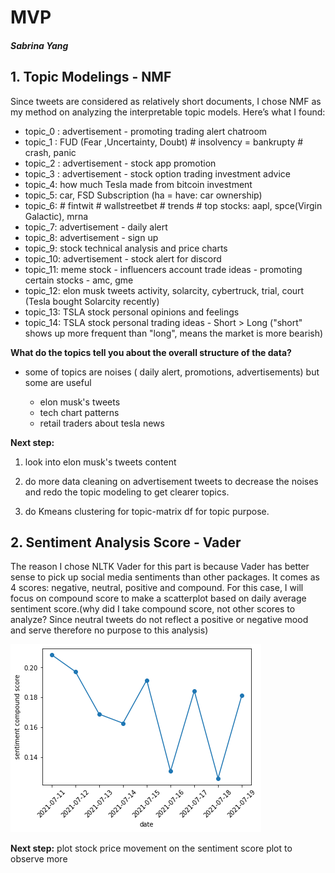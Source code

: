 # MVP
##### Sabrina Yang


## 1. Topic Modelings - NMF

Since tweets are considered as relatively short documents, I chose NMF as my method on analyzing the interpretable topic models. Here’s what I found:


- topic_0 : advertisement - promoting trading alert chatroom 
- topic_1 : FUD (Fear ,Uncertainty,  Doubt)  # insolvency = bankrupty   # crash, panic
- topic_2 : advertisement - stock app promotion
- topic_3 : advertisement - stock option trading investment advice
- topic_4:  how much Tesla made from bitcoin investment
- topic_5:  car, FSD Subscription  (ha = have: car ownership)
- topic_6:  # fintwit  # wallstreetbet # trends  # top stocks: aapl, spce(Virgin Galactic), mrna
- topic_7:  advertisement - daily alert
- topic_8:  advertisement - sign up 
- topic_9:  stock technical analysis and price charts  
- topic_10: advertisement - stock alert for discord
- topic_11: meme stock - influencers account trade ideas - promoting certain stocks - amc, gme
- topic_12: elon musk tweets activity, solarcity, cybertruck, trial, court  (Tesla bought Solarcity recently)
- topic_13: TSLA stock personal opinions and feelings
- topic_14: TSLA stock personal trading ideas - Short > Long ("short" shows up more frequent than "long", means the market is more bearish)

**What do the topics tell you about the overall structure of the data?**
-  some of topics are noises ( daily alert, promotions, advertisements) but some are useful 

    - elon musk's tweets
    - tech chart patterns
    - retail traders about tesla news

**Next step:**
1. look into elon musk's tweets content

2. do more data cleaning on advertisement tweets to decrease the noises and redo the topic modeling to get clearer topics. 

3. do Kmeans clustering for topic-matrix df for topic purpose.


## 2. Sentiment Analysis Score - Vader


The reason I chose NLTK Vader for this part is because Vader has better sense to pick up social media sentiments than other packages. It comes as 4 scores: negative, neutral, positive and compound. For this case, I will focus on compound score to make a scatterplot based on daily average sentiment score.(why did I take compound score, not other scores to analyze? Since neutral tweets do not reflect a positive or negative mood and serve therefore no purpose to this analysis) 


<img src="https://github.com/SYNYC/5_Project_Tweets_about_Tesla_Stock/blob/main/charts/date_sentiment.png">

  

**Next step:**
plot stock price movement on the sentiment score plot to observe more 





